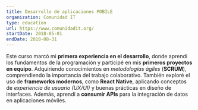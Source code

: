 ```yaml
---
title: Desarrollo de aplicaciones MOBILE
organization: Comunidad IT
type: education
url: https://www.comunidadit.org/
startDate: 2018-05-01
endDate: 2018-08-31
---
```


Este curso marcó mi **primera experiencia en el desarrollo**, donde aprendí los fundamentos de la programación y participé en mis **primeros proyectos en equipo**. Adquiriendo conocimientos en *metodologías ágiles* (**SCRUM**), comprendiendo la importancia del trabajo colaborativo. También exploré el uso de **frameworks modernos**, como **React Native**, aplicando conceptos de *experiencia de usuario (UX/UI)* y buenas prácticas en diseño de interfaces. Además, aprendí a **consumir APIs** para la integración de datos en aplicaciones móviles.